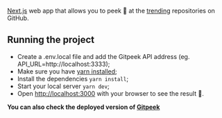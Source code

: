 [Next.js](https://nextjs.org/) web app that allows you to peek 👀 at the [trending](https://github.com/trending) repositories on GitHub.

## Running the project

- Create a .env.local file and add the Gitpeek API address (eg. API_URL=http://localhost:3333);
- Make sure you have [yarn installed](https://yarnpkg.com/getting-started/install);
- Install the dependencies `yarn install`;
- Start your local server `yarn dev`;
- Open [http://localhost:3000](http://localhost:3000) with your browser to see the result 👀️.

**You can also check the deployed version of [Gitpeek](https://gitpeek.vercel.app/)**
